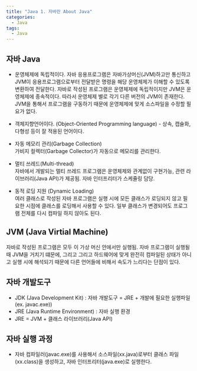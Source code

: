 ```yaml
---
title: "Java 1. 자바란 About Java"
categories:
  - Java
tags:
  - Java
---
```


## 자바 Java
- 운영체제에 독립적이다. 자바 응용프로그램은 자바가상머신(JVM)하고만 통신하고 JVM이 응용프로그램으로부터 전달받은 명령을 해당 운영체제가 이해할 수 있도록 변환하여 전달한다. 자바로 작성된 프로그램은 운영체제에 독립적이지만 JVM은 운영체제에 종속적이다. 따라서 운영체제 별로 각기 다른 버전의 JVM이 존재한다. JVM을 통해서 프로그램을 구동하기 때문에 운영체제에 맞게 소스파일을 수정할 필요가 없다.

- 객체지향언어이다. (Object-Oriented Programming language) - 상속, 캡슐화, 다형성 등이 잘 적용된 언어이다. 

- 자동 메모리 관리(Garbage Collection)<br>
가비지 컬렉터(Garbage Collector)가 자동으로 메모리를 관리한다.

- 멀티 쓰레드(Multi-thread)<br>
자바에서 개발되는 멀티 쓰레드 프로그램은 운영체제와 관계없이 구현가능, 관련 라이브러리(Java API)가 제공됨. 자바 인터프리터가 스케쥴링 담당.

- 동적 로딩 지원 (Dynamic Loading)<br>
여러 클래스로 작성된 자바 프로그램은 실행 시에 모든 클래스가 로딩되지 않고 필요한 시점에 클래스를 로딩해서 사용할 수 있다. 일부 클래스가 변경되어도 프로그램 전체를 다시 컴파일 하지 않아도 된다.

## JVM (Java Virtial Machine)
자바로 작성된 프로그램은 모두 이 가상 머신 안에서만 실행됨. 자바 프로그램이 실행될 때 JVM을 거치기 떄문에, 그리고 그리고 하드웨어에 맞게 완전히 컴파일된 상태가 아니고 실행 시에 해석되기 때문에 다른 언어들에 비해서 속도가 느리다는 단점이 있다. 

## 자바 개발도구
- JDK (Java Development Kit) : 자바 개발도구 = JRE + 개발에 필요한 실행파일(ex. javac.exe))
- JRE (Java Runtime Environment) : 자바 실행 환경
- JRE = JVM + 클래스 라이브러리(Java API)

## 자바 실행 과정
- 자바 컴파일러(javac.exe)를 사용해서 소스파일(xx.java)로부터 클래스 파일(xx.class)을 생성하고, 자바 인터프리터(java.exe)로 실행한다.

